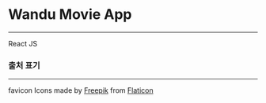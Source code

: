 # Wandu Movie App
---
React JS 



### 출처 표기
---
favicon
Icons made by [Freepik](https://www.flaticon.com/authors/freepik) from [Flaticon](http://www.flaticon.com)    

    